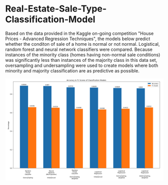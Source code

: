 # Real-Estate-Sale-Type-Classification-Model

Based on the data provided in the Kaggle on-going competition "House Prices - Advanced Regression Techniques", the models below predict whether the conditon of sale of a home is normal or not normal. Logistical, random forest and neural network classifiers were compared. Because instances of the minority class (homes having non-normal sale conditions) was significantly less than instances of the majority class in this data set, oversampling and undersampling were used to create models where both minority and majority classification are as predictive as possible.

<img src="real-estate-sale-type-classification-models.png">